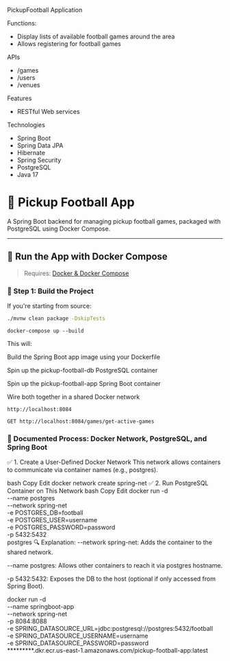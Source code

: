 PickupFootball Application

Functions:
- Display lists of available football games around the area
- Allows registering for football games

APIs
- /games
- /users
- /venues

Features
- RESTful Web services

Technologies
- Spring Boot
- Spring Data JPA
- Hibernate
- Spring Security
- PostgreSQL
- Java 17


# 🏈 Pickup Football App

A Spring Boot backend for managing pickup football games, packaged with PostgreSQL using Docker Compose.

---

## 🐳 Run the App with Docker Compose

> Requires: [Docker & Docker Compose](https://docs.docker.com/compose/install/)

### 🔧 Step 1: Build the Project

If you're starting from source:

```bash
./mvnw clean package -DskipTests
```

```docker-compose up --build ```

This will:

Build the Spring Boot app image using your Dockerfile

Spin up the pickup-football-db PostgreSQL container

Spin up the pickup-football-app Spring Boot container

Wire both together in a shared Docker network

```http://localhost:8084```

```GET http://localhost:8084/games/get-active-games```

### 📘 Documented Process: Docker Network, PostgreSQL, and Spring Boot
✅ 1. Create a User-Defined Docker Network
This network allows containers to communicate via container names (e.g., postgres).

bash
Copy
Edit
docker network create spring-net
✅ 2. Run PostgreSQL Container on This Network
bash
Copy
Edit
docker run -d \
--name postgres \
--network spring-net \
-e POSTGRES_DB=football \
-e POSTGRES_USER=username \
-e POSTGRES_PASSWORD=password \
-p 5432:5432 \
postgres
🔍 Explanation:
--network spring-net: Adds the container to the shared network.

--name postgres: Allows other containers to reach it via postgres hostname.

-p 5432:5432: Exposes the DB to the host (optional if only accessed from Spring Boot).

docker run -d \
--name springboot-app \
--network spring-net \
-p 8084:8088 \
-e SPRING_DATASOURCE_URL=jdbc:postgresql://postgres:5432/football \
-e SPRING_DATASOURCE_USERNAME=username \
-e SPRING_DATASOURCE_PASSWORD=password \
*********.dkr.ecr.us-east-1.amazonaws.com/pickup-football-app:latest

